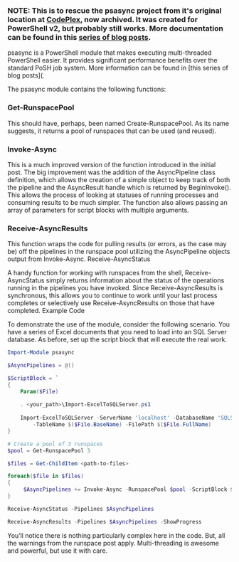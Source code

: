 ### NOTE: This is to rescue the psasync project from it's original location at [CodePlex](https://archive.codeplex.com/?p=psasync), now archived. It was created for PowerShell v2, but probably still works. More documentation can be found in this [series of blog posts](https://jboulineau.github.io/blog/powershell/background_jobs).

psasync is a PowerShell module that makes executing multi-threaded PowerShell easier.  It provides significant performance benefits over the standard PoSH job system. More information can be found in [this series of blog posts](.

The psasync module contains the following functions:  
### Get-RunspacePool

This should have, perhaps, been named Create-RunspacePool. As its name suggests, it returns a pool of runspaces that can be used (and reused).

### Invoke-Async

This is a much improved version of the function introduced in the initial post. The big improvement was the addition of the AsyncPipeline class definition, which allows the creation of a simple object to keep track of both the pipeline and the AsyncResult handle which is returned by BeginInvoke(). This allows the process of looking at statuses of running processes and consuming results to be much simpler. The function also allows passing an array of parameters for script blocks with multiple arguments.

### Receive-AsyncResults

This function wraps the code for pulling results (or errors, as the case may be) off the pipelines in the runspace pool utilizing the AsyncPipeline objects output from Invoke-Async.
Receive-AsyncStatus

A handy function for working with runspaces from the shell, Receive-AsyncStatus simply returns information about the status of the operations running in the pipelines you have invoked. Since Receive-AsyncResults is synchronous, this allows you to continue to work until your last process completes or selectively use Receive-AsyncResults on those that have completed.
Example Code

To demonstrate the use of the module, consider the following scenario. You have a series of Excel documents that you need to load into an SQL Server database. As before, set up the script block that will execute the real work.

```PowerShell
Import-Module psasync

$AsyncPipelines = @()

$ScriptBlock = `
{
    Param($File)
    
    . <your_path>\Import-ExcelToSQLServer.ps1
    
    Import-ExcelToSQLServer -ServerName 'localhost' -DatabaseName 'SQLSaturday' -SheetName "SQLSaturday_1" `
        -TableName $($File.BaseName) -FilePath $($File.FullName)
}

# Create a pool of 3 runspaces
$pool = Get-RunspacePool 3

$files = Get-ChildItem <path-to-files> 

foreach($file in $files)
{
	 $AsyncPipelines += Invoke-Async -RunspacePool $pool -ScriptBlock $ScriptBlock -Parameters $file
}

Receive-AsyncStatus -Pipelines $AsyncPipelines

Receive-AsyncResults -Pipelines $AsyncPipelines -ShowProgress
```

You’ll notice there is nothing particularly complex here in the code. But, all the warnings from the runspace post apply. Multi-threading is awesome and powerful, but use it with care. 
